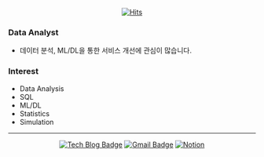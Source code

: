 <div align=center>
    
[![Hits](https://hits.seeyoufarm.com/api/count/incr/badge.svg?url=https%3A%2F%2Fgithub.com%2FSeongYong-Kim&count_bg=%2379C83D&title_bg=%23555555&icon=&icon_color=%23E7E7E7&title=hits&edge_flat=false)](https://hits.seeyoufarm.com)

</div>

### Data Analyst
- 데이터 분석, ML/DL을 통한 서비스 개선에 관심이 많습니다.
### Interest
- Data Analysis
- SQL
- ML/DL
- Statistics
- Simulation
---
<div align=center>

[![Tech Blog Badge](http://img.shields.io/badge/-Tech%20blog-black?style=flat-square&logo=github&link=https://velog.io/@tjddyd1592)](https://velog.io/@tjddyd1592)
[![Gmail Badge](https://img.shields.io/badge/Gmail-d14836?style=flat-square&logo=Gmail&logoColor=white&link=mailto:tjddyd1592@korea.ac.kr)](mailto:tjddyd1592@korea.ac.kr)
[![Notion](https://img.shields.io/badge/Notion-%23000000.svg?style=for-the-badge&logo=notion&logoColor=white&link=https://www.notion.so/Data-Analyst-adeea01daf1c4978bb17fa5c114143e5)](https://www.notion.so/Data-Analyst-adeea01daf1c4978bb17fa5c114143e5)
    
</div>

